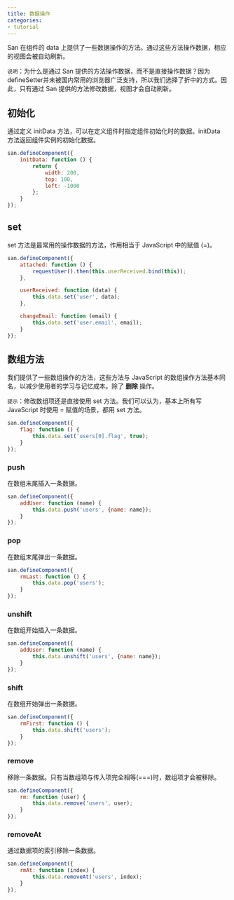 ```yaml
---
title: 数据操作
categories:
- tutorial
---
```



San 在组件的 data 上提供了一些数据操作的方法。通过这些方法操作数据，相应的视图会被自动刷新。

`说明`：为什么是通过 San 提供的方法操作数据，而不是直接操作数据？因为defineSetter并未被国内常用的浏览器广泛支持，所以我们选择了折中的方式。因此，只有通过 San 提供的方法修改数据，视图才会自动刷新。

初始化
-----

通过定义 initData 方法，可以在定义组件时指定组件初始化时的数据。initData 方法返回组件实例的初始化数据。

```javascript
san.defineComponent({
    initData: function () {
        return {
            width: 200,
            top: 100,
            left: -1000
        };
    }
});
```


set
-----

set 方法是最常用的操作数据的方法，作用相当于 JavaScript 中的赋值 (=)。

```javascript
san.defineComponent({
    attached: function () {
        requestUser().then(this.userReceived.bind(this));
    },

    userReceived: function (data) {
        this.data.set('user', data);
    },

    changeEmail: function (email) {
        this.data.set('user.email', email);
    }
});
```

数组方法
------

我们提供了一些数组操作的方法，这些方法与 JavaScript 的数组操作方法基本同名，以减少使用者的学习与记忆成本。除了 **删除** 操作。

`提示`：修改数组项还是直接使用 set 方法。我们可以认为，基本上所有写 JavaScript 时使用 = 赋值的场景，都用 set 方法。

```javascript
san.defineComponent({
    flag: function () {
        this.data.set('users[0].flag', true);
    }
});
```


### push

在数组末尾插入一条数据。

```javascript
san.defineComponent({
    addUser: function (name) {
        this.data.push('users', {name: name});
    }
});
```

### pop

在数组末尾弹出一条数据。

```javascript
san.defineComponent({
    rmLast: function () {
        this.data.pop('users');
    }
});
```


### unshift

在数组开始插入一条数据。

```javascript
san.defineComponent({
    addUser: function (name) {
        this.data.unshift('users', {name: name});
    }
});
```

### shift

在数组开始弹出一条数据。

```javascript
san.defineComponent({
    rmFirst: function () {
        this.data.shift('users');
    }
});
```

### remove

移除一条数据。只有当数组项与传入项完全相等(===)时，数组项才会被移除。

```javascript
san.defineComponent({
    rm: function (user) {
        this.data.remove('users', user);
    }
});
```

### removeAt

通过数据项的索引移除一条数据。

```javascript
san.defineComponent({
    rmAt: function (index) {
        this.data.removeAt('users', index);
    }
});
```






